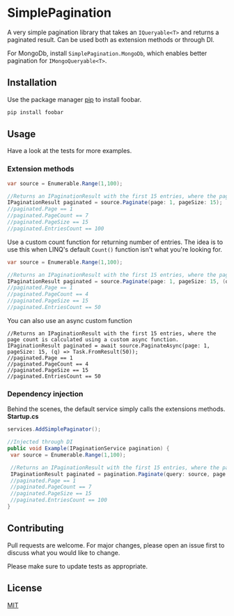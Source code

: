 # SimplePagination

A very simple pagination library that takes an `IQueryable<T>` and returns a paginated result. Can be used both as extension methods or through DI.

For MongoDb, install `SimplePagination.MongoDb`, which enables better pagination for `IMongoQueryable<T>`.

## Installation

Use the package manager [pip](https://pip.pypa.io/en/stable/) to install foobar.

```bash
pip install foobar
```

## Usage
Have a look at the tests for more examples.

### Extension methods
```csharp
var source = Enumerable.Range(1,100);

//Returns an IPaginationResult with the first 15 entries, where the page count is calculated using LINQ's count() function 
IPaginationResult paginated = source.Paginate(page: 1, pageSize: 15);
//paginated.Page == 1
//paginated.PageCount == 7
//paginated.PageSize == 15
//paginated.EntriesCount == 100
```

Use a custom count function for returning number of entries. The idea is to use this when LINQ's default `Count()` function isn't what you're looking for.
```csharp
var source = Enumerable.Range(1,100);

//Returns an IPaginationResult with the first 15 entries, where the page count is calculated using a custom function.
IPaginationResult paginated = source.Paginate(page: 1, pageSize: 15, (q) => 50);
//paginated.Page == 1
//paginated.PageCount == 4
//paginated.PageSize == 15
//paginated.EntriesCount == 50
```

You can also use an async custom function
```
//Returns an IPaginationResult with the first 15 entries, where the page count is calculated using a custom async function.
IPaginationResult paginated = await source.PaginateAsync(page: 1, pageSize: 15, (q) => Task.FromResult(50));
//paginated.Page == 1
//paginated.PageCount == 4
//paginated.PageSize == 15
//paginated.EntriesCount == 50
```

### Dependency injection
Behind the scenes, the default service simply calls the extensions methods.  
**Startup.cs**
```csharp
services.AddSimplePaginator(); 
```

```csharp
//Injected through DI
public void Example(IPaginationService pagination) {
 var source = Enumerable.Range(1,100);

 //Returns an IPaginationResult with the first 15 entries, where the page count is calculated using LINQ's count() function 
 IPaginationResult paginated = pagination.Paginate(query: source, page: 1, pageSize: 15);
 //paginated.Page == 1
 //paginated.PageCount == 7
 //paginated.PageSize == 15
 //paginated.EntriesCount == 100
}
```

## Contributing
Pull requests are welcome. For major changes, please open an issue first to discuss what you would like to change.

Please make sure to update tests as appropriate.

## License
[MIT](https://choosealicense.com/licenses/mit/)